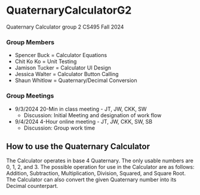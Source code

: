 # QuaternaryCalculatorG2
Quaternary Calculator group 2 CS495 Fall 2024

### Group Members

- Spencer Buck = Calculator Equations
- Chit Ko Ko = Unit Testing
- Jamison Tucker = Calculator UI Design
- Jessica Walter = Calculator Button Calling
- Shaun Whitlow = Quaternary/Decimal Conversion

### Group Meetings

- 9/3/2024 20-Min in class meeting - JT, JW, CKK, SW
  - Discussion: Initial Meeting and designation of work flow
- 9/4/2024 4-Hour online meeting - JT, JW, CKK, SW, SB
  - Discussion: Group work time

## How to use the Quaternary Calculator

The Calculator operates in base 4 Quaternary.
The only usable numbers are 0, 1, 2, and 3.
The possible operation for use in the Calculator are as follows:
Addition, Subtraction, Multiplication, Division, 
Squared, and Square Root.
The Calculator can also convert the given Quaternary number into its Decimal counterpart.
